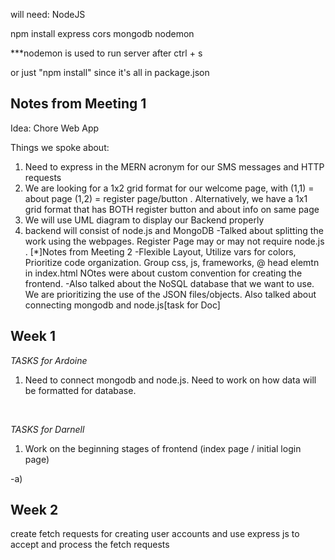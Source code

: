will need:
NodeJS

npm install express cors mongodb nodemon


***nodemon is used to run server after ctrl + s

or just "npm install" since it's all in package.json

## Notes from Meeting 1

Idea: Chore Web App

Things we spoke about: 
1) Need to express in the MERN acronym for our SMS messages and HTTP requests
2) We are looking for a 1x2 grid format for our welcome page, with (1,1)  = about page (1,2) = register page/button .  Alternatively, we have a 1x1 grid format that has BOTH register button and about info on same page
3) We will use UML diagram to display our Backend properly
4) backend will consist of node.js and MongoDB
-Talked about splitting the work using the webpages. Register Page may or may not require node.js .
[*]Notes from Meeting 2
-Flexible Layout, Utilize vars for colors, Prioritize code organization. Group css, js, frameworks, @ head elemtn in index.html
NOtes were about custom convention for creating the frontend.
-Also talked about the NoSQL database that we want to use. We are prioritizing the use of the JSON files/objects.
Also talked about connecting mongodb and node.js[task for Doc]

## Week 1
*TASKS for Ardoine*

1) Need to connect mongodb and node.js. Need to work on how data will be formatted for database.  

<br>

*TASKS for Darnell*

1) Work on the beginning stages of frontend (index page / initial login page)

-a) 

## Week 2
create fetch requests for creating user accounts and use express js to accept and process the fetch requests
